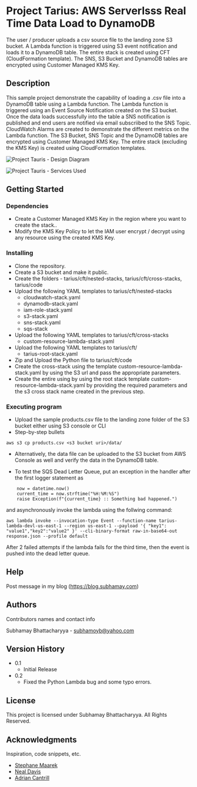 # Project Tarius: AWS Serverlsss Real Time Data Load to DynamoDB

The user / producer uploads a csv source file to the landing zone S3 bucket. A Lambda function is triggered using S3 event notification and loads it to a DynamoDB table. The entire stack is created using CFT (CloudFormation template). The SNS, S3 Bucket and DynamoDB tables are encrypted using Customer Managed KMS Key.

## Description

This sample project demonstrate the capability of loading a .csv file into a DynamoDB table using a Lambda function. The Lambda function is triggered using an Event Source Notification created on the S3 bucket. Once the data loads successfully into the table a SNS notification is published and end users are notified via email subscriibed to the SNS Topic. CloudWatch Alarms are created to demonstrate the different metrics on the Lambda function. The S3 Bucket, SNS Topic and the DynamoDB tables are encrypted using Customer Managed KMS Key. The entire stack (excluding the KMS Key) is created using CloudFormation templates.

![Project Tauris - Design Diagram](https://subhamay-projects-repository-us-east-1.s3.amazonaws.com/0001-tarius/tarius-architecture-diagram.png)

![Project Tauris - Services Used](https://subhamay-projects-repository-us-east-1.s3.amazonaws.com/0001-tarius/tarius-services-used.png)

## Getting Started

### Dependencies

* Create a Customer Managed KMS Key in the region where you want to create the stack..
* Modify the KMS Key Policy to let the IAM user encrypt / decrypt using any resource using the created KMS Key.

### Installing

* Clone the repository.
* Create a S3 bucket and make it public.
* Create the folders - tarius/cft/nested-stacks, tarius/cft/cross-stacks, tarius/code
* Upload the following YAML templates to tarius/cft/nested-stacks
    * cloudwatch-stack.yaml
    * dynamodb-stack.yaml
    * iam-role-stack.yaml
    * s3-stack.yaml
    * sns-stack.yaml
    * sqs-stack
* Upload the following YAML templates to tarius/cft/cross-stacks
    * custom-resource-lambda-stack.yaml
* Upload the following YAML templates to tarius/cft/
    * tarius-root-stack.yaml
* Zip and Upload the Python file  to tarius/cft/code
* Create the cross-stack using the template custom-resource-lambda-stack.yaml by using the S3 url and pass the appropriate parameters.
* Create the entire using by using the root stack template custom-resource-lambda-stack.yaml by providing the required parameters and the s3 cross stack name created in the previous step.

### Executing program

* Upload the sample products.csv file to the landing zone folder of the S3 bucket either using S3 console or CLI
* Step-by-step bullets
```
aws s3 cp products.csv <s3 bucket uri>/data/
```
* Alternatively, the data file can be uploaded to the S3 bucket from AWS Console as well and verify the data in the DynamoDB table.

* To test the SQS Dead Letter Queue, put an exception in the handler after the first logger statement as   
    
```
    now = datetime.now()
    current_time = now.strftime("%H:%M:%S")
    raise Exception(f"{current_time} :: Something bad happened.") 
```
and asynchronously invoke the lambda using the follwing command:
```
aws lambda invoke --invocation-type Event --function-name tarius-lambda-devl-us-east-1 --region us-east-1 --payload '{ "key1": "value1","key2":"value2" }' --cli-binary-format raw-in-base64-out response.json --profile default
```

After 2 failed attempts if the lambda fails for the third time, then the event is pushed into the dead letter queue.
## Help

Post message in my blog (https://blog.subhamay.com)


## Authors

Contributors names and contact info

Subhamay Bhattacharyya  - [subhamoyb@yahoo.com](https://subhamay.blog)

## Version History

* 0.1
    * Initial Release
* 0.2
    * Fixed the Python Lambda bug and some typo errors.

## License

This project is licensed under Subhamay Bhattacharyya. All Rights Reserved.

## Acknowledgments

Inspiration, code snippets, etc.
* [Stephane Maarek ](https://www.linkedin.com/in/stephanemaarek/)
* [Neal Davis](https://www.linkedin.com/in/nealkdavis/)
* [Adrian Cantrill](https://www.linkedin.com/in/adriancantrill/)
